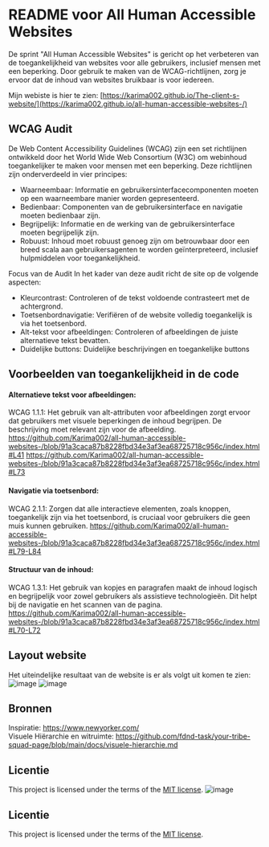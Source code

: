 # README voor All Human Accessible Websites
De sprint "All Human Accessible Websites" is gericht op het verbeteren van de toegankelijkheid van websites voor alle gebruikers, inclusief mensen met een beperking.  Door gebruik te maken van de WCAG-richtlijnen, zorg je ervoor dat de inhoud van websites bruikbaar is voor iedereen.

Mijn webiste is hier te zien: [https://karima002.github.io/The-client-s-website/](https://karima002.github.io/all-human-accessible-websites-/)


## WCAG Audit
De Web Content Accessibility Guidelines (WCAG) zijn een set richtlijnen ontwikkeld door het World Wide Web Consortium (W3C) om webinhoud toegankelijker te maken voor mensen met een beperking. Deze richtlijnen zijn onderverdeeld in vier principes:

- Waarneembaar: Informatie en gebruikersinterfacecomponenten moeten op een waarneembare manier worden gepresenteerd.
- Bedienbaar: Componenten van de gebruikersinterface en navigatie moeten bedienbaar zijn.
- Begrijpelijk: Informatie en de werking van de gebruikersinterface moeten begrijpelijk zijn.
- Robuust: Inhoud moet robuust genoeg zijn om betrouwbaar door een breed scala aan gebruikersagenten te worden geïnterpreteerd, inclusief hulpmiddelen voor toegankelijkheid.
 
Focus van de Audit
In het kader van deze audit richt de site op de volgende aspecten:

- Kleurcontrast: Controleren of de tekst voldoende contrasteert met de achtergrond.
- Toetsenbordnavigatie: Verifiëren of de website volledig toegankelijk is via het toetsenbord.
- Alt-tekst voor afbeeldingen: Controleren of afbeeldingen de juiste alternatieve tekst bevatten.
- Duidelijke buttons: Duidelijke beschrijvingen en toegankelijke buttons


## Voorbeelden van toegankelijkheid in de code

#### Alternatieve tekst voor afbeeldingen:

WCAG 1.1.1: Het gebruik van alt-attributen voor afbeeldingen zorgt ervoor dat gebruikers met visuele beperkingen de inhoud begrijpen. De beschrijving moet relevant zijn voor de afbeelding.
https://github.com/Karima002/all-human-accessible-websites-/blob/91a3caca87b8228fbd34e3af3ea68725718c956c/index.html#L41
https://github.com/Karima002/all-human-accessible-websites-/blob/91a3caca87b8228fbd34e3af3ea68725718c956c/index.html#L73

#### Navigatie via toetsenbord:

WCAG 2.1.1: Zorgen dat alle interactieve elementen, zoals knoppen, toegankelijk zijn via het toetsenbord, is cruciaal voor gebruikers die geen muis kunnen gebruiken.
https://github.com/Karima002/all-human-accessible-websites-/blob/91a3caca87b8228fbd34e3af3ea68725718c956c/index.html#L79-L84

#### Structuur van de inhoud:
WCAG 1.3.1: Het gebruik van kopjes en paragrafen maakt de inhoud logisch en begrijpelijk voor zowel gebruikers als assistieve technologieën. Dit helpt bij de navigatie en het scannen van de pagina.
https://github.com/Karima002/all-human-accessible-websites-/blob/91a3caca87b8228fbd34e3af3ea68725718c956c/index.html#L70-L72

## Layout website
Het uiteindelijke resultaat van de website is er als volgt uit komen te zien:
![image](https://github.com/user-attachments/assets/078ac6f5-75b7-494d-b07b-17a37bab7fe0)
![image](https://github.com/user-attachments/assets/559f5537-8114-4cc1-b2ba-893402b97be3)



## Bronnen
Inspiratie: https://www.newyorker.com/  
Visuele Hiërarchie en witruimte: https://github.com/fdnd-task/your-tribe-squad-page/blob/main/docs/visuele-hierarchie.md  


## Licentie

This project is licensed under the terms of the [MIT license](./LICENSE).
![image](https://github.com/user-attachments/assets/a516ec3d-e4a2-4b42-8487-a327127d35c5)
## Licentie
This project is licensed under the terms of the [MIT license](./LICENSE).
